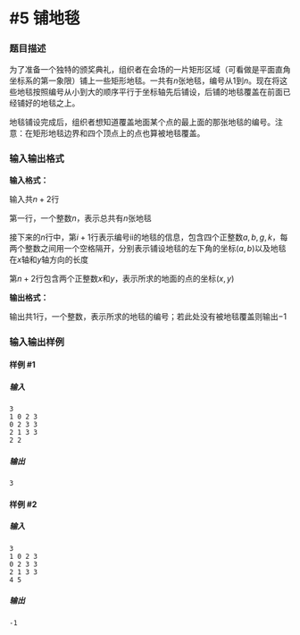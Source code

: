 # #5 铺地毯

### 题目描述

为了准备一个独特的颁奖典礼，组织者在会场的一片矩形区域（可看做是平面直角坐标系的第一象限）铺上一些矩形地毯。一共有$n$张地毯，编号从$1$到$n$。现在将这些地毯按照编号从小到大的顺序平行于坐标轴先后铺设，后铺的地毯覆盖在前面已经铺好的地毯之上。

地毯铺设完成后，组织者想知道覆盖地面某个点的最上面的那张地毯的编号。注意：在矩形地毯边界和四个顶点上的点也算被地毯覆盖。

### 输入输出格式

**输入格式：**

输入共$n+2$行

第一行，一个整数$n$，表示总共有$n$张地毯

接下来的$n$行中，第$i+1$行表示编号ii的地毯的信息，包含四个正整数$a,b,g,k$，每两个整数之间用一个空格隔开，分别表示铺设地毯的左下角的坐标$(a,b)$以及地毯在$x$轴和$y$轴方向的长度

第$n+2$行包含两个正整数$x$和$y$，表示所求的地面的点的坐标$(x,y)$

**输出格式：**

输出共$1$行，一个整数，表示所求的地毯的编号；若此处没有被地毯覆盖则输出$-1$

### 输入输出样例

#### 样例 #1

##### 输入

```
3
1 0 2 3
0 2 3 3
2 1 3 3
2 2
```

##### 输出

```
3
```

#### 样例 #2

##### 输入

```
3
1 0 2 3
0 2 3 3
2 1 3 3
4 5
```

##### 输出

```
-1
```

